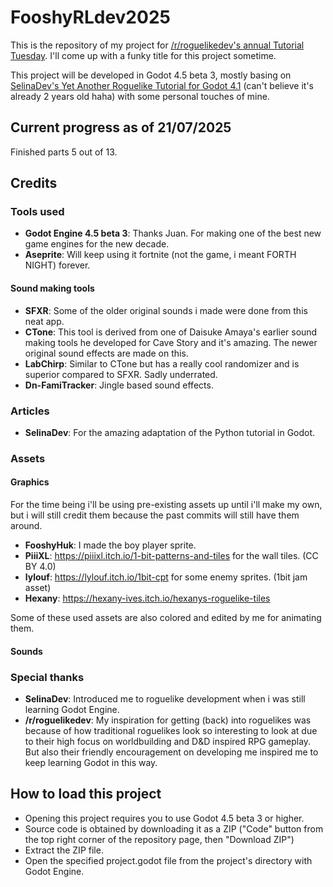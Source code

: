 # FooshyRLdev2025
This is the repository of my project for [/r/roguelikedev's annual Tutorial Tuesday](https://www.reddit.com/r/roguelikedev/comments/1luh8og/roguelikedev_does_the_complete_roguelike_tutorial/). I'll come up with a funky title for this project sometime.

This project will be developed in Godot 4.5 beta 3, mostly basing on [SelinaDev's Yet Another Roguelike Tutorial for Godot 4.1](https://selinadev.github.io/05-rogueliketutorial-01/) (can't believe it's already 2 years old haha) with some personal touches of mine.

## Current progress as of 21/07/2025
Finished parts 5 out of 13.

## Credits
### Tools used
- **Godot Engine 4.5 beta 3**: Thanks Juan. For making one of the best new game engines for the new decade.
- **Aseprite**: Will keep using it fortnite (not the game, i meant FORTH NIGHT) forever.
#### Sound making tools
- **SFXR**: Some of the older original sounds i made were done from this neat app.
- **CTone**: This tool is derived from one of Daisuke Amaya's earlier sound making tools he developed for Cave Story and it's amazing. The newer original sound effects are made on this.
- **LabChirp**: Similar to CTone but has a really cool randomizer and is superior compared to SFXR. Sadly underrated.
- **Dn-FamiTracker**: Jingle based sound effects.
### Articles
- **SelinaDev**: For the amazing adaptation of the Python tutorial in Godot.
### Assets
#### Graphics
For the time being i'll be using pre-existing assets up until i'll make my own, but i will still credit them because the past commits will still have them around.
- **FooshyHuk**: I made the boy player sprite.
- **PiiiXL**: https://piiixl.itch.io/1-bit-patterns-and-tiles for the wall tiles. (CC BY 4.0)
- **lylouf**: https://lylouf.itch.io/1bit-cpt for some enemy sprites. (1bit jam asset)
- **Hexany**: https://hexany-ives.itch.io/hexanys-roguelike-tiles

Some of these used assets are also colored and edited by me for animating them.
#### Sounds
### Special thanks
- **SelinaDev**: Introduced me to roguelike development when i was still learning Godot Engine.
- **/r/roguelikedev**: My inspiration for getting (back) into roguelikes was because of how traditional roguelikes look so interesting to look at due to their high focus on worldbuilding and D&D inspired RPG gameplay. But also their friendly encouragement on developing me inspired me to keep learning Godot in this way.

## How to load this project
- Opening this project requires you to use Godot 4.5 beta 3 or higher. 
- Source code is obtained by downloading it as a ZIP ("Code" button from the top right corner of the repository page, then "Download ZIP")
- Extract the ZIP file. 
- Open the specified project.godot file from the project's directory with Godot Engine.